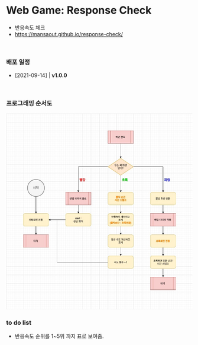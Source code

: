 # Web Game: Response Check

- 반응속도 체크
- https://mansaout.github.io/response-check/

<br>

### 배포 일정

- [2021-09-14] | **v1.0.0**

<br>

### 프로그래밍 순서도

<img src="programming-flowchart-response-check.jpg">

<br>

### to do list

- 반응속도 순위를 1~5위 까지 표로 보여줌.
